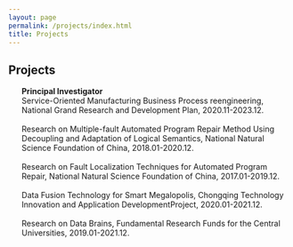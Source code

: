 ```yaml
---
layout: page
permalink: /projects/index.html
title: Projects
---
```


## Projects

<UL style="LIST-STYLE-TYPE: none">
<strong>Principal Investigator</strong>
<LI>Service-Oriented Manufacturing Business Process reengineering, 
National Grand Research and Development Plan, 2020.11-2023.12.</LI>&nbsp;
		
<LI>Research on Multiple-fault Automated Program Repair Method Using Decoupling and Adaptation of Logical Semantics, 
National Natural Science Foundation of China, 2018.01-2020.12.</LI>&nbsp;
		
<LI>Research on Fault Localization Techniques for Automated Program Repair, National Natural Science Foundation of China, 2017.01-2019.12.</LI>&nbsp;

<LI>Data Fusion Technology for Smart Megalopolis, Chongqing Technology Innovation and Application DevelopmentProject, 2020.01-2021.12.</LI>&nbsp;

<LI>Research on Data Brains, Fundamental Research Funds for the Central Universities, 2019.01-2021.12.</LI>&nbsp;
</UL>
